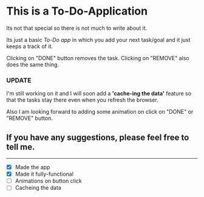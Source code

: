 # This is a To-Do-Application

Its not that special so there is not much to write about it.

Its just a basic _To-Do app_ in which you add your next task/goal and it just keeps a track of it.

Clicking on "DONE" button removes the task. Clicking on "REMOVE" also does the same thing.

### UPDATE

I'm still working on it and I will soon add a **'cache-ing the data'** feature so that the tasks stay there even when you refresh the browser.

Also I am looking forward to adding some animation on click on "DONE" or "REMOVE" button.

## If you have any suggestions, please feel free to tell me.

---

- [x] Made the app<br>
- [x] Made it fully-functional<br>
- [ ] Animations on button click<br>
- [ ] Cacheing the data
